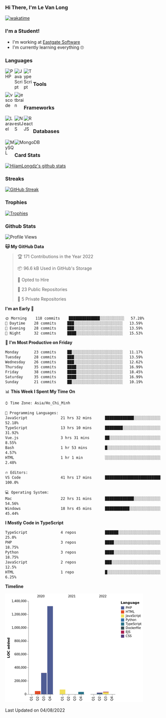 ### Hi There, I'm Le Van Long 

[![wakatime](https://wakatime.com/badge/user/6843c55a-2a06-4fcd-8ddd-3f4718f8cf4d.svg)](https://wakatime.com/@6843c55a-2a06-4fcd-8ddd-3f4718f8cf4d)

### I'm a Student!
- I'm working at [Eastgate Software](https://eastgate-software.com/)
- I'm currently learning everything 🙄

### Languages
<img align="left" alt="PHP" src="https://img.icons8.com/dusk/64/000000/php-logo.png" width="30px"/>
<img align="left" alt="JavaScript" src="https://img.icons8.com/dusk/64/000000/javascript.png" width="30px"/>
<img align="left" alt="TypeScript" src="https://img.icons8.com/typescript" width="30px" />
<br />

### Tools
<img align="left" alt="vscode" src="https://img.icons8.com/dusk/64/000000/visual-studio-code-2019.png" width="30px"/>
<img align="left" alt="jetbrain" src="https://camo.githubusercontent.com/8268dcfb76697dd53286590ec9b4385d7a0b89ce/68747470733a2f2f63646e2e6a7364656c6976722e6e65742f6e706d2f73696d706c652d69636f6e734076332f69636f6e732f6a6574627261696e732e737667" width="30px"/>
<br />

### Frameworks
<img align="left" alt="Laravel" src="https://img.icons8.com/ios/50/000000/laravel.png" width="30px"/>
<img align="left" alt="NestJS" src="https://d33wubrfki0l68.cloudfront.net/e937e774cbbe23635999615ad5d7732decad182a/26072/logo-small.ede75a6b.svg" width="30px" />
<img align="left" alt="ReactJS" src="https://img.icons8.com/dusk/64/000000/react.png" width="30px" />
<br />

### Databases
<img align="left" alt="MySQL" src="https://img.icons8.com/ios-filled/50/000000/mysql-logo.png" width="30px"/>
<img align="left" alt="MongoDB" src="https://webimages.mongodb.com/_com_assets/cms/kpo5kblefbjq79065-Horizontal_Default.svg?auto=format%252Ccompress" height="30px" />
<br />

### Card Stats
[![HiiamLongdz's github stats](https://github-readme-stats.vercel.app/api?username=Eliitme&show_icons=true&theme=default)](#CardStats)

### Streaks
[![GitHub Streak](http://github-readme-streak-stats.herokuapp.com?user=Eliitme)](#Streaks)

### Trophies
[![Trophies](https://github-profile-trophy.vercel.app/?username=Eliitme&margin-w=10&theme=discord)](#Trophies)

### Github Stats
<!--START_SECTION:waka-->
![Profile Views](http://img.shields.io/badge/Profile%20Views-1-blue)

**🐱 My GitHub Data** 

> 🏆 171 Contributions in the Year 2022
 > 
> 📦 96.6 kB Used in GitHub's Storage 
 > 
> 💼 Opted to Hire
 > 
> 📜 23 Public Repositories 
 > 
> 🔑 5 Private Repositories  
 > 
**I'm an Early 🐤** 

```text
🌞 Morning    118 commits    ██████████████░░░░░░░░░░░   57.28% 
🌆 Daytime    28 commits     ███░░░░░░░░░░░░░░░░░░░░░░   13.59% 
🌃 Evening    28 commits     ███░░░░░░░░░░░░░░░░░░░░░░   13.59% 
🌙 Night      32 commits     ████░░░░░░░░░░░░░░░░░░░░░   15.53%

```
📅 **I'm Most Productive on Friday** 

```text
Monday       23 commits     ██░░░░░░░░░░░░░░░░░░░░░░░   11.17% 
Tuesday      28 commits     ███░░░░░░░░░░░░░░░░░░░░░░   13.59% 
Wednesday    26 commits     ███░░░░░░░░░░░░░░░░░░░░░░   12.62% 
Thursday     35 commits     ████░░░░░░░░░░░░░░░░░░░░░   16.99% 
Friday       38 commits     ████░░░░░░░░░░░░░░░░░░░░░   18.45% 
Saturday     35 commits     ████░░░░░░░░░░░░░░░░░░░░░   16.99% 
Sunday       21 commits     ██░░░░░░░░░░░░░░░░░░░░░░░   10.19%

```


📊 **This Week I Spent My Time On** 

```text
⌚︎ Time Zone: Asia/Ho_Chi_Minh

💬 Programming Languages: 
JavaScript               21 hrs 32 mins      █████████████░░░░░░░░░░░░   52.18% 
TypeScript               13 hrs 10 mins      ████████░░░░░░░░░░░░░░░░░   31.92% 
Vue.js                   3 hrs 31 mins       ██░░░░░░░░░░░░░░░░░░░░░░░   8.55% 
Bash                     1 hr 53 mins        █░░░░░░░░░░░░░░░░░░░░░░░░   4.57% 
HTML                     1 hr 1 min          ░░░░░░░░░░░░░░░░░░░░░░░░░   2.48%

🔥 Editors: 
VS Code                  41 hrs 17 mins      █████████████████████████   100.0%

💻 Operating System: 
Mac                      22 hrs 31 mins      █████████████░░░░░░░░░░░░   54.56% 
Windows                  18 hrs 45 mins      ███████████░░░░░░░░░░░░░░   45.44%

```

**I Mostly Code in TypeScript** 

```text
TypeScript               4 repos             ██████░░░░░░░░░░░░░░░░░░░   25.0% 
PHP                      3 repos             ████░░░░░░░░░░░░░░░░░░░░░   18.75% 
Python                   3 repos             ████░░░░░░░░░░░░░░░░░░░░░   18.75% 
JavaScript               2 repos             ███░░░░░░░░░░░░░░░░░░░░░░   12.5% 
HTML                     1 repo              █░░░░░░░░░░░░░░░░░░░░░░░░   6.25%

```


**Timeline**

![Chart not found](https://raw.githubusercontent.com/Eliitme/Eliitme/master/charts/bar_graph.png) 


 Last Updated on 04/08/2022
<!--END_SECTION:waka-->
